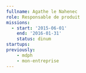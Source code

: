 ```yaml
---
fullname: Agathe le Nahenec
role: Responsable de produit
missions:
  - start: '2015-06-01'
    end: '2016-01-31'
    status: dinum
startups:
previously:
    - mdph
    - mon-entreprise
---
```

